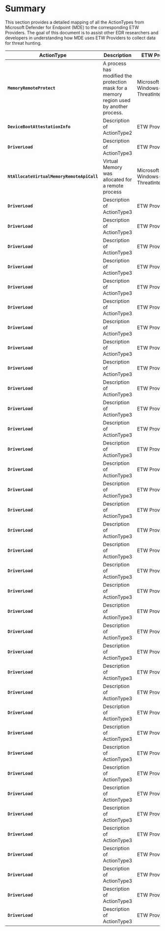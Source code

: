 # Summary

This section provides a detailed mapping of all the ActionTypes from Microsoft Defender for Endpoint (MDE) to the corresponding ETW Providers. The goal of this document is to assist other EDR researchers and developers in understanding how MDE uses ETW Providers to collect data for threat hunting.

| ActionType | Description | ETW Provider | Event ID |
|------------|-------------|--------------|----------|
| **`MemoryRemoteProtect`** | A process has modified the protection mask for a memory region used by another process. | Microsoft-Windows-ThreatIntelligence | 22 |
| **`DeviceBootAttestationInfo`** | Description of ActionType2 | ETW Provider2 | EventID2 |
| **`DriverLoad`** | Description of ActionType3 | ETW Provider3 | EventID3 |
| **`NtAllocateVirtualMemoryRemoteApiCall`** | Virtual Memory was allocated for a remote process | Microsoft-Windows-ThreatIntelligence | 21 |
| **`DriverLoad`** | Description of ActionType3 | ETW Provider3 | EventID3 |
| **`DriverLoad`** | Description of ActionType3 | ETW Provider3 | EventID3 |
| **`DriverLoad`** | Description of ActionType3 | ETW Provider3 | EventID3 |
| **`DriverLoad`** | Description of ActionType3 | ETW Provider3 | EventID3 |
| **`DriverLoad`** | Description of ActionType3 | ETW Provider3 | EventID3 |
| **`DriverLoad`** | Description of ActionType3 | ETW Provider3 | EventID3 |
| **`DriverLoad`** | Description of ActionType3 | ETW Provider3 | EventID3 |
| **`DriverLoad`** | Description of ActionType3 | ETW Provider3 | EventID3 |
| **`DriverLoad`** | Description of ActionType3 | ETW Provider3 | EventID3 |
| **`DriverLoad`** | Description of ActionType3 | ETW Provider3 | EventID3 |
| **`DriverLoad`** | Description of ActionType3 | ETW Provider3 | EventID3 |
| **`DriverLoad`** | Description of ActionType3 | ETW Provider3 | EventID3 |
| **`DriverLoad`** | Description of ActionType3 | ETW Provider3 | EventID3 |
| **`DriverLoad`** | Description of ActionType3 | ETW Provider3 | EventID3 |
| **`DriverLoad`** | Description of ActionType3 | ETW Provider3 | EventID3 |
| **`DriverLoad`** | Description of ActionType3 | ETW Provider3 | EventID3 |
| **`DriverLoad`** | Description of ActionType3 | ETW Provider3 | EventID3 |
| **`DriverLoad`** | Description of ActionType3 | ETW Provider3 | EventID3 |
| **`DriverLoad`** | Description of ActionType3 | ETW Provider3 | EventID3 |
| **`DriverLoad`** | Description of ActionType3 | ETW Provider3 | EventID3 |
| **`DriverLoad`** | Description of ActionType3 | ETW Provider3 | EventID3 |
| **`DriverLoad`** | Description of ActionType3 | ETW Provider3 | EventID3 |
| **`DriverLoad`** | Description of ActionType3 | ETW Provider3 | EventID3 |
| **`DriverLoad`** | Description of ActionType3 | ETW Provider3 | EventID3 |
| **`DriverLoad`** | Description of ActionType3 | ETW Provider3 | EventID3 |
| **`DriverLoad`** | Description of ActionType3 | ETW Provider3 | EventID3 |
| **`DriverLoad`** | Description of ActionType3 | ETW Provider3 | EventID3 |
| **`DriverLoad`** | Description of ActionType3 | ETW Provider3 | EventID3 |
| **`DriverLoad`** | Description of ActionType3 | ETW Provider3 | EventID3 |
| **`DriverLoad`** | Description of ActionType3 | ETW Provider3 | EventID3 |
| **`DriverLoad`** | Description of ActionType3 | ETW Provider3 | EventID3 |
| **`DriverLoad`** | Description of ActionType3 | ETW Provider3 | EventID3 |
| **`DriverLoad`** | Description of ActionType3 | ETW Provider3 | EventID3 |
| **`DriverLoad`** | Description of ActionType3 | ETW Provider3 | EventID3 |
| **`DriverLoad`** | Description of ActionType3 | ETW Provider3 | EventID3 |
| **`DriverLoad`** | Description of ActionType3 | ETW Provider3 | EventID3 |


